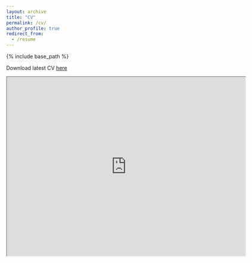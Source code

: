 ```yaml
---
layout: archive
title: "CV"
permalink: /cv/
author_profile: true
redirect_from:
  - /resume
---
```


{% include base_path %}

Download latest CV [here](http://constantin-george.github.io/files/CV_GG.pdf)

<iframe src="http://constantin-george.github.io/files/CV_GG.pdf" width="640" height="480"></iframe>
